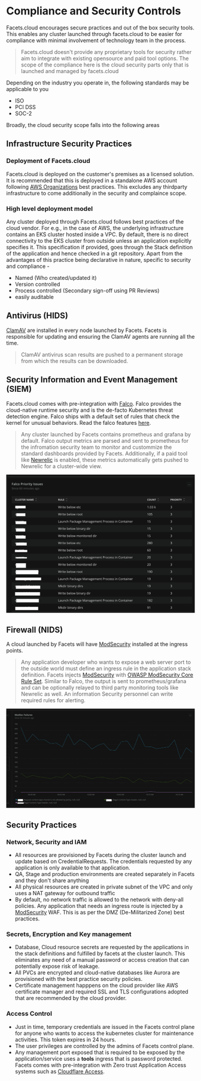 # Compliance and Security Controls

Facets.cloud encourages secure practices and out of the box security tools. This enables any cluster launched through facets.cloud
to be easier for compliance with minimal involvement of technology team in the process.
>Facets.cloud doesn't provide any proprietary tools for security rather aim to integrate with existing opensource and 
> paid tool options. The scope of the compliance here is the cloud security parts only that is launched and managed by facets.cloud

Depending on the industry you operate in, the following standards may be applicable to you
* ISO
* PCI DSS
* SOC-2

Broadly, the cloud security scope falls into the following areas

## Infrastructure Security Practices

### Deployment of Facets.cloud
Facets.cloud is deployed on the customer's premises as a licensed solution. It is recommended that
this is deployed in a standalone AWS account following [AWS Organizations](https://aws.amazon.com/organizations/) best practices. 
This excludes any thirdparty infrastructure to come additionally in the security and complaince scope.



### High level deployment model


Any cluster deployed through Facets.cloud follows best practices of the cloud vendor. For e.g., in the case of AWS, the 
underlying infrastructure contains an EKS cluster hosted inside a VPC. By default, there is no direct connectivity to the EKS 
cluster from outside unless an application explicitly specifies it. This specification if provided, goes through the Stack definition of the application
and hence checked in a git repository. Apart from the advantages of this practice being declarative in nature, specific to security and compliance - 
* Named (Who created/updated it)
* Version controlled 
* Process controlled (Secondary sign-off using PR Reviews)
* easily auditable 


## Antivirus (HIDS)

[ClamAV](https://www.clamav.net/) are installed in every node launched by Facets. Facets is responsible for updating and ensuring 
the ClamAV agents are running all the time. 
>ClamAV antivirus scan results are pushed to a permanent storage from which
the results can be downloaded.

## Security Information and Event Management (SIEM)
Facets.cloud comes with pre-integration with [Falco](https://falco.org/). Falco provides the cloud-native runtime security
and is the de-facto Kubernetes threat detection engine. Falco ships with a default set of rules that check the kernel for unusual behaviors. Read 
the falco features [here](https://falco.org/docs/). 

>Any cluster launched by Facets contains prometheus and grafana by default. Falco output metrics are parsed and sent to 
prometheus for the infromation security team to monitor and custommize the standard dashboards provided by Facets. 
Additionally, if a paid tool like [Newrelic](https://newrelic.com/) is enabled, these metrics automatically gets pushed to Newrelic for a cluster-wide view.

![Falco Dashboard](../media/falco.png)

## Firewall (NIDS)
A cloud launched by Facets will have [ModSecurity](https://github.com/SpiderLabs/ModSecurity) installed at the ingress points.
> Any application developer who wants to expose a web server port to the outside world must define an ingress rule in the 
> application stack definition. Facets injects [ModSecurity](https://github.com/SpiderLabs/ModSecurity) with [OWASP ModSecurity Core Rule Set](https://github.com/coreruleset/coreruleset). 
> Similar to Falco, the output is sent to prometheus/grafana and can be optionally relayed to third party monitoring tools like Newrelic as well. 
> An information Security personnel can write required rules for alerting.

![ModSec Dashboard](../media/modsec.png)

## Security Practices

### Network, Security and IAM

* All resources are provisioned by Facets during the cluster launch and update based on CredentialRequests. The credentials 
requested by any application is only available to that application.
* QA, Stage and production environments are created separately in Facets and they don't share anything
* All physical resources are created in private subnet of the VPC and only uses a NAT gateway for outbound traffic  
* By default, no network traffic is allowed to the network with deny-all policies. Any application that needs an ingress route
is injected by a [ModSecurity](https://github.com/SpiderLabs/ModSecurity) WAF. This is as per the DMZ (De-Militarized Zone)
best practices.   
  

### Secrets, Encryption and Key management


* Database, Cloud resource secrets are requested by the applications in the stack definitions and fulfilled by facets at the cluster launch. This eliminates any need
of a manual password or access creation that can potentially expose risk of leakage.
* All PVCs are encrypted and cloud-native databases like Aurora are provisioned with the best practice security policies.
* Certificate management happpens on the cloud provider like AWS certificate manager and required SSL and TLS configurations adopted that 
are recommended by the cloud provider.
  

### Access Control


* Just in time, temporary credentials are issued in the Facets control plane for anyone who wants to access the kubernetes
cluster for maintenance activities. This token expires in 24 hours.
* The user privileges are controlled by the admins of Facets control plane.
* Any management port exposed that is required to be exposed by the application/service uses a **tools** ingress that is 
password protected. Facets comes with pre-integration with Zero trust Application Access systems such as [Cloudflare Access](https://www.cloudflare.com/teams/access/).
  


